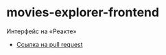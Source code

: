 # movies-explorer-frontend
Интерфейс на «Реакте»

* [Ссылка на pull request](https://github.com/TatyanaDudchenko/movies-explorer-frontend/pull/2)

